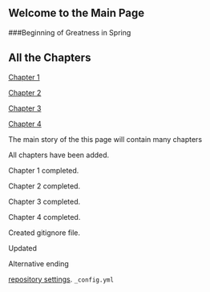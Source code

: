 ## Welcome to the Main Page

###Beginning of Greatness in Spring

## All the Chapters

[Chapter 1](chapter01.md)
<br>

[Chapter 2](chapter02.md)
<br>

[Chapter 3](chapter03.md)

[Chapter 4](chapter04.md)



The main story of the this page will contain many chapters

All  chapters have been added.


Chapter 1 completed.
<br>

Chapter 2 completed.
<br>

Chapter 3 completed.
<br>

Chapter 4 completed.


Created gitignore file.

Updated


Alternative ending



 [repository settings](https://github.com/adegbayi-adeosun25/github-story-2019/settings). `_config.yml` 




